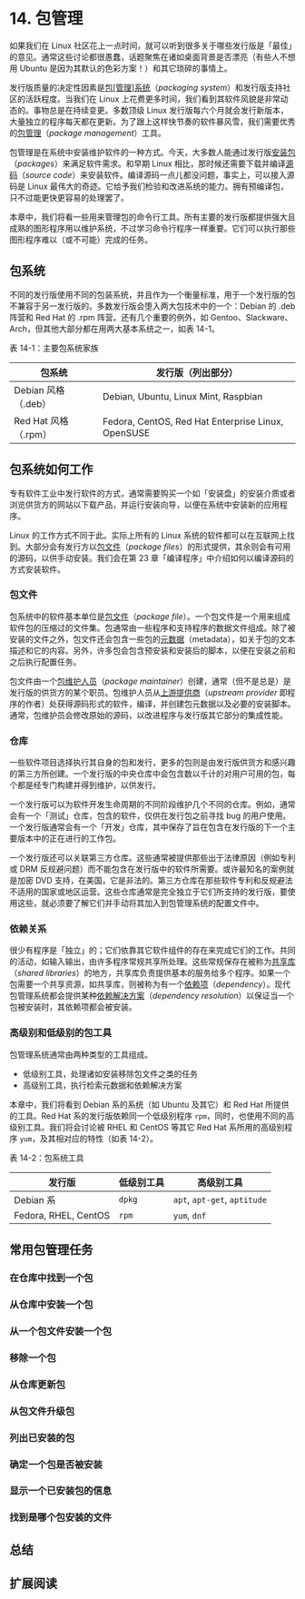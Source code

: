 # 14. 包管理

如果我们在 Linux 社区花上一点时间，就可以听到很多关于哪些发行版是「最佳」的意见。通常这些讨论都很愚蠢，话题聚焦在诸如桌面背景是否漂亮（有些人不想用 Ubuntu 是因为其默认的色彩方案！）和其它琐碎的事情上。

发行版质量的决定性因素是<u>包[管理]系统</u>（*packaging system*）和发行版支持社区的活跃程度。当我们在 Linux 上花费更多时间，我们看到其软件风貌是非常动态的。事物总是在持续变更。多数顶级 Linux 发行版每六个月就会发行新版本，大量独立的程序每天都在更新。为了跟上这样快节奏的软件暴风雪，我们需要优秀的<u>包管理</u>（*package management*）工具。

包管理是在系统中安装维护软件的一种方式。今天，大多数人能通过发行版<u>安装包</u>（*packages*）来满足软件需求。和早期 Linux 相比，那时候还需要下载并编译<u>源码</u>（*source code*）来安装软件。编译源码一点儿都没问题，事实上，可以接入源码是 Linux 最伟大的奇迹。它给予我们检验和改进系统的能力。拥有预编译包，只不过能更快更容易的处理罢了。

本章中，我们将看一些用来管理包的命令行工具。所有主要的发行版都提供强大且成熟的图形程序用以维护系统，不过学习命令行程序一样重要。它们可以执行那些图形程序难以（或不可能）完成的任务。

## 包系统

不同的发行版使用不同的包装系统，并且作为一个衡量标准，用于一个发行版的包不兼容于另一发行版的。多数发行版会堕入两大包技术中的一个：Debian 的 .deb 阵营和 Red Hat 的 .rpm 阵营。还有几个重要的例外，如 Gentoo、Slackware、Arch，但其他大部分都在用两大基本系统之一，如表 14-1。

表 14-1：主要包系统家族

| 包系统               | 发行版（列出部分）                                 |
| -------------------- | -------------------------------------------------- |
| Debian 风格（.deb）  | Debian, Ubuntu, Linux Mint, Raspbian               |
| Red Hat 风格（.rpm） | Fedora, CentOS, Red Hat Enterprise Linux, OpenSUSE |

## 包系统如何工作

专有软件工业中发行软件的方式，通常需要购买一个如「安装盘」的安装介质或者浏览供货方的网站以下载产品，并运行安装向导，以便在系统中安装新的应用程序。

Linux 的工作方式不同于此。实际上所有的 Linux 系统的软件都可以在互联网上找到。大部分会有发行方以<u>包文件</u>（*package files*）的形式提供，其余则会有可用的源码，以供手动安装。我们会在第 23 章「编译程序」中介绍如何以编译源码的方式安装软件。

### 包文件

包系统中的软件基本单位是<u>包文件</u>（*package file*）。一个包文件是一个用来组成软件包的压缩过的文件集。包通常由一些程序和支持程序的数据文件组成。除了被安装的文件之外，包文件还会包含一些包的<u>元数据</u>（metadata），如关于包的文本描述和它的内容。另外，许多包会包含预安装和安装后的脚本，以便在安装之前和之后执行配置任务。

包文件由一个<u>包维护人员</u>（*package maintainer*）创建，通常（但不是总是）是发行版的供货方的某个职员。包维护人员从<u>上游提供商</u>（*upstream provider* 即程序的作者）处获得源码形式的软件，编译，并创建包元数据以及必要的安装脚本。通常，包维护员会修改原始的源码，以改进程序与发行版其它部分的集成性能。

### 仓库

一些软件项目选择执行其自身的包和发行，更多的包则是由发行版供货方和感兴趣的第三方所创建。一个发行版的中央仓库中会包含数以千计的对用户可用的包，每个都是经专门构建并得到维护，以供发行。

一个发行版可以为软件开发生命周期的不同阶段维护几个不同的仓库。例如，通常会有一个「测试」仓库，包含的软件，仅供在发行包之前寻找 bug 的用户使用。一个发行版通常会有一个「开发」仓库，其中保存了旨在包含在发行版的下一个主要版本中的正在进行的工作包。

一个发行版还可以关联第三方仓库。这些通常被提供那些出于法律原因（例如专利或 DRM 反规避问题）而不能包含在发行版中的软件所需要。或许最知名的案例就是加密 DVD 支持，在美国，它是非法的。第三方仓库在那些软件专利和反规避法不适用的国家或地区运营。这些仓库通常是完全独立于它们所支持的发行版，要使用这些，就必须要了解它们并手动将其加入到包管理系统的配置文件中。

### 依赖关系

很少有程序是「独立」的；它们依靠其它软件组件的存在来完成它们的工作。共同的活动，如输入输出，由许多程序常规共享所处理。这些常规保存在被称为<u>共享库</u>（*shared libraries*）的地方，共享库负责提供基本的服务给多个程序。如果一个包需要一个共享资源，如共享库，则被称为有一个<u>依赖项</u>（*dependency*）。现代包管理系统都会提供某种<u>依赖解决方案</u>（*dependency resolution*）以保证当一个包被安装时，其依赖项都会被安装。

### 高级别和低级别的包工具

包管理系统通常由两种类型的工具组成。

- 低级别工具，处理诸如安装移除包文件之类的任务
- 高级别工具，执行检索元数据和依赖解决方案

本章中，我们将看到 Debian 系的系统（如 Ubuntu 及其它）和 Red Hat 所提供的工具。Red Hat 系的发行版依赖同一个低级别程序 `rpm`，同时，也使用不同的高级别工具。我们将会讨论被 RHEL 和 CentOS 等其它 Red Hat 系所用的高级别程序 `yum`，及其相对应的特性（如表 14-2）。

表 14-2：包系统工具

| 发行版               | 低级别工具 | 高级别工具                   |
| -------------------- | ---------- | ---------------------------- |
| Debian 系            | `dpkg`     | `apt`, `apt-get`, `aptitude` |
| Fedora, RHEL, CentOS | `rpm`      | `yum`, `dnf`                 |

## 常用包管理任务



### 在仓库中找到一个包



### 从仓库中安装一个包



### 从一个包文件安装一个包



### 移除一个包



### 从仓库更新包



### 从包文件升级包



### 列出已安装的包



### 确定一个包是否被安装



### 显示一个已安装包的信息



### 找到是哪个包安装的文件



## 总结



## 扩展阅读

